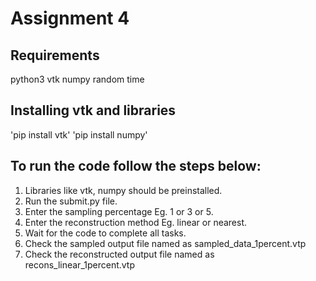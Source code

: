 # Assignment 4

## Requirements 
python3
vtk 
numpy
random
time

## Installing vtk and libraries
'pip install vtk'
'pip install numpy'

## To run the code follow the steps below:
1. Libraries like vtk, numpy should be preinstalled.
2. Run the submit.py file.
3. Enter the sampling percentage Eg. 1 or 3 or 5.
4. Enter the reconstruction method Eg. linear or nearest.
5. Wait for the code to complete all tasks.
6. Check the sampled output file named as sampled_data_1percent.vtp
7. Check the reconstructed output file named as recons_linear_1percent.vtp
